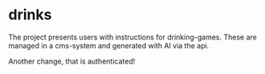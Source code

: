# drinks

The project presents users with instructions for drinking-games. These are managed in a cms-system and generated with AI via the api.

Another change, that is authenticated!

